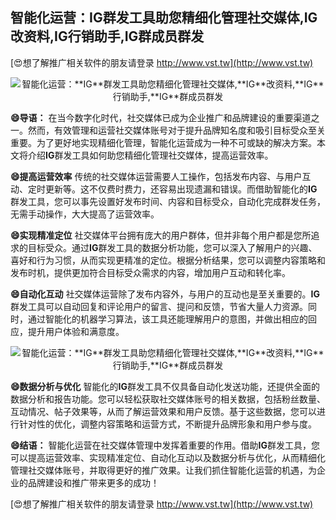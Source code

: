 ## **智能化运营：**IG**群发工具助您精细化管理社交媒体,**IG**改资料,**IG**行销助手,**IG**群成员群发**

[😍想了解推广相关软件的朋友请登录 http://www.vst.tw](http://www.vst.tw)

 <center><img src="https://vst.tw/MP4/tuiguang/png/2.png" alt="智能化运营：**IG**群发工具助您精细化管理社交媒体,**IG**改资料,**IG**行销助手,**IG**群成员群发"></center>

**😄导语：**
在当今数字化时代，社交媒体已成为企业推广和品牌建设的重要渠道之一。然而，有效管理和运营社交媒体账号对于提升品牌知名度和吸引目标受众至关重要。为了更好地实现精细化管理，智能化运营成为一种不可或缺的解决方案。本文将介绍**IG**群发工具如何助您精细化管理社交媒体，提高运营效率。

**😄提高运营效率**
传统的社交媒体运营需要人工操作，包括发布内容、与用户互动、定时更新等。这不仅费时费力，还容易出现遗漏和错误。而借助智能化的**IG**群发工具，您可以事先设置好发布时间、内容和目标受众，自动化完成群发任务，无需手动操作，大大提高了运营效率。

**😄实现精准定位**
社交媒体平台拥有庞大的用户群体，但并非每个用户都是您所追求的目标受众。通过**IG**群发工具的数据分析功能，您可以深入了解用户的兴趣、喜好和行为习惯，从而实现更精准的定位。根据分析结果，您可以调整内容策略和发布时机，提供更加符合目标受众需求的内容，增加用户互动和转化率。

**😄自动化互动**
社交媒体运营除了发布内容外，与用户的互动也是至关重要的。**IG**群发工具可以自动回复和评论用户的留言、提问和反馈，节省大量人力资源。同时，通过智能化的机器学习算法，该工具还能理解用户的意图，并做出相应的回应，提升用户体验和满意度。

 <center><img src="https://vst.tw/MP4/tuiguang/png/0.png" alt="智能化运营：**IG**群发工具助您精细化管理社交媒体,**IG**改资料,**IG**行销助手,**IG**群成员群发"></center>

**😄数据分析与优化**
智能化的**IG**群发工具不仅具备自动化发送功能，还提供全面的数据分析和报告功能。您可以轻松获取社交媒体账号的相关数据，包括粉丝数量、互动情况、帖子效果等，从而了解运营效果和用户反馈。基于这些数据，您可以进行针对性的优化，调整内容策略和运营方式，不断提升品牌形象和用户参与度。

**😄结语：**
智能化运营在社交媒体管理中发挥着重要的作用。借助**IG**群发工具，您可以提高运营效率、实现精准定位、自动化互动以及数据分析与优化，从而精细化管理社交媒体账号，并取得更好的推广效果。让我们抓住智能化运营的机遇，为企业的品牌建设和推广带来更多的成功！

[😍想了解推广相关软件的朋友请登录 http://www.vst.tw](http://www.vst.tw)



